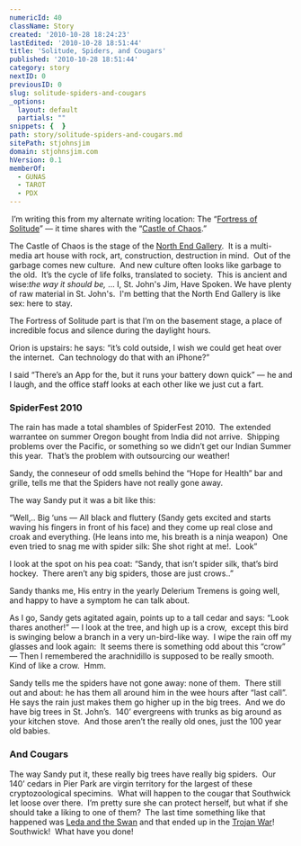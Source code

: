 ```yaml
---
numericId: 40
className: Story
created: '2010-10-28 18:24:23'
lastEdited: '2010-10-28 18:51:44'
title: 'Solitude, Spiders, and Cougars'
published: '2010-10-28 18:51:44'
category: story
nextID: 0
previousID: 0
slug: solitude-spiders-and-cougars
_options:
  layout: default
  partials: ""
snippets: {  }
path: story/solitude-spiders-and-cougars.md
sitePath: stjohnsjim
domain: stjohnsjim.com
hVersion: 0.1
memberOf:
  - GUNAS
  - TAROT
  - PDX
---
```

&nbsp;I&rsquo;m writing this from my alternate writing location: The &ldquo;[Fortress of Solitude][0]&rdquo; &mdash; it time shares with the &ldquo;[Castle of Chaos][1].&rdquo;

The Castle of Chaos is the stage of the [North End Gallery][2].&nbsp; It is a multi-media art house with rock, art, construction, destruction in mind.&nbsp; Out of the garbage comes new culture.&nbsp; And new culture often looks like garbage to the old.&nbsp; It&rsquo;s the cycle of life folks, translated to society. &nbsp;This is ancient and wise:_the way it should be,_&nbsp;... I, St. John's Jim, Have Spoken. We have plenty of raw material in St. John's. &nbsp;I'm betting that the North End Gallery is like sex: here to stay.

The Fortress of Solitude part is that I&rsquo;m on the basement stage, a place of incredible focus and silence during the daylight hours.

Orion is upstairs: he says: &ldquo;it&rsquo;s cold outside, I wish we could get heat over the internet.&nbsp; Can technology do that with an iPhone?&rdquo;

I said &ldquo;There&rsquo;s an App for the, but it runs your battery down quick&rdquo; &mdash; he and I laugh, and the office staff looks at each other like we just cut a fart.

### SpiderFest 2010

The rain has made a total shambles of SpiderFest 2010.&nbsp; The extended warrantee on summer Oregon bought from India did not arrive.&nbsp; Shipping problems over the Pacific, or something so we didn&rsquo;t get our Indian Summer this year.&nbsp; That&rsquo;s the problem with outsourcing our weather!

Sandy, the conneseur of odd smells behind the &ldquo;Hope for Health&rdquo; bar and grille, tells me that the Spiders have not really gone away.

The way Sandy put it was a bit like this:

&ldquo;Well,.. Big &lsquo;uns &mdash; All black and fluttery (Sandy gets excited and starts waving his fingers in front of his face) and they come up real close and croak and everything. (He leans into me, his breath is a ninja weapon) &nbsp;One even tried to snag me with spider silk: She shot right at me!.&nbsp; Look&rdquo;

I look at the spot on his pea coat: &ldquo;Sandy, that isn&rsquo;t spider silk, that&rsquo;s bird hockey.&nbsp; There aren&rsquo;t any big spiders, those are just crows..&rdquo;

Sandy thanks me, His entry in the yearly Delerium Tremens is going well, and happy to have a symptom he can talk about.

As I go, Sandy gets agitated again, points up to a tall cedar and says: &ldquo;Look thares another!&rdquo; &mdash; I look at the tree, and high up is a crow,&nbsp; except this bird is swinging below a branch in a very un-bird-like way.&nbsp; I wipe the rain off my glasses and look again:&nbsp; It seems there is something odd about this &ldquo;crow&rdquo; &mdash; Then I remembered the arachnidillo is supposed to be really smooth.&nbsp; Kind of like a crow.&nbsp; Hmm.

Sandy tells me the spiders have not gone away: none of them.&nbsp; There still out and about: he has them all around him in the wee hours after &ldquo;last call&rdquo;.&nbsp; He says the rain just makes them go higher up in the big trees.&nbsp; And we do have big trees in St. John&rsquo;s.&nbsp; 140&rsquo; evergreens with trunks as big around as your kitchen stove.&nbsp; And those aren&rsquo;t the really old ones, just the 100 year old babies.

### And Cougars

The way Sandy put it, these really big trees have really big spiders.&nbsp; Our 140&rsquo; cedars in Pier Park are virgin territory for the largest of these cryptozoological specimins.&nbsp; What will happen to the cougar that Southwick let loose over there.&nbsp; I&rsquo;m pretty sure she can protect herself, but what if she should take a liking to one of them?&nbsp; The last time something like that happened was [Leda and the Swan][3] and that ended up in the [Trojan War][4]! &nbsp; Southwick!&nbsp; What have you done!

[0]: http://en.wikipedia.org/wiki/Fortress_of_Solitude
[1]: http://www.castleofchaos.com
[2]: http://www.northendgallery.org/
[3]: http://en.wikipedia.org/wiki/Leda_and_the_Swan
[4]: http://en.wikipedia.org/wiki/Helen